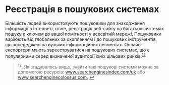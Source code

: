 # Реєстрація в пошукових системах

Більшість людей використовують пошуковики для знаходження інформації в Інтернеті, отже, реєстрація веб-сайту на багатьох системах пошуку є ключем до вашої помітності у всесвітній мережі. Пошуковики варіюють від глобальних за охопленням і до пошукових інструментів, що зосереджені на вузьких інформаційних сегментах. Онлайн-експортери мають зареєструватися на пошукових системах, що є популярними серед визначеної аудиторії їхніх цільових ринків.<sup><a href="#fn_12" id="reffn_12">12</a></sup>

<blockquote id="fn_12">
<sup>12</sup>. Як згадувалось вище, знайти такі пошукові системи можна за допомогою ресурсів: <a href="https://www.searchenginesindex.com/uk">www.searchenginesindex.com/uk</a> або <a href="https://www.searchenginecolossus.com">www.searchenginecolossus.com.</a> <a href="#reffn_12" title="Jump back to footnote [12] in the text."> ↩</a>
</blockquote>